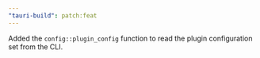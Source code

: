 ```yaml
---
"tauri-build": patch:feat
---
```


Added the `config::plugin_config` function to read the plugin configuration set from the CLI.
